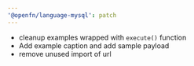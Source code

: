 ```yaml
---
'@openfn/language-mysql': patch
---
```


- cleanup examples wrapped with `execute()` function
- Add example caption and add sample payload
- remove unused import of url
